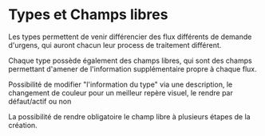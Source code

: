 # Types et Champs libres

Les types permettent de venir différencier des flux différents de demande d'urgens, qui auront chacun leur process de traitement différent.

Chaque type possède également des champs libres, qui sont des champs permettant d'amener de l'information supplémentaire propre à chaque flux.

Possibilité de modifier "l'information du type" via une description, le changement de couleur pour un meilleur repère visuel, le rendre par défaut/actif ou non

La possibilité de rendre obligatoire le champ libre à plusieurs étapes de la création.

<figure><img src="../../../.gitbook/assets/Capture d’écran 2025-08-14 à 15.34.45.png" alt=""><figcaption></figcaption></figure>
